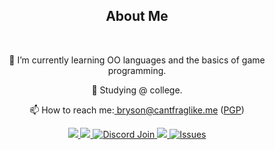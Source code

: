 
<h2 align="center">About Me</h2><br/>
<p align="center">🌱 I’m currently learning OO languages and the basics of game programming. </p>
<p align="center">🏫 Studying @ college. </p>
<p align="center">📫 How to reach me:<a href="mailto:bryson@cantfraglike.me"> bryson@cantfraglike.me</a> (<a href="https://cantfraglike.me/Bryson_0xC3231A64_public.asc">PGP</a>)</p>

<p align="center">
  <a href="https://brysonscorner.info">
    <img src="https://img.shields.io/website?label=brysonscorner.info&url=https%3A%2F%2Fbrysonscorner.info" />
  </a> 
  <a href="https://cantfraglike.me">
    <img src="https://img.shields.io/website?label=cantfraglike.me&url=https%3A%2F%2Fcantfraglike.me" />
  </a>
  <a href="https://discord.gg/pdeKkuz">
     <img alt="Discord Join" src="https://img.shields.io/discord/698680703688245268?color=%237289DA&label=Discord%20Server&logo=discord" />
  </a>
    <a href="https://github.com/brysondev">
     <img src="https://img.shields.io/github/followers/brysondev?color=gree&logo=github" />
    </a>
   <a href="https://www.youtube.com/channel/UCz2q0x316-j9Mj7baWZarng">
     <img alt="Issues" src="https://img.shields.io/badge/Youtube-%23FF0000?style=flat&logo=youtube" />
   </a>

<p align="center">
  </p>
